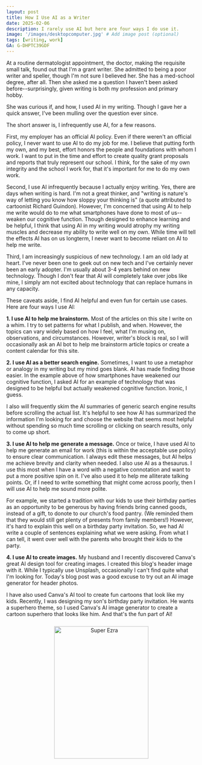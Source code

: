 ```yaml
---
layout: post
title: How I Use AI as a Writer
date: 2025-02-06
description: I rarely use AI but here are four ways I do use it.
image: '/images/desktopcomputer.jpg' # Add image post (optional)
tags: [writing, work]
GA: G-DHPTC39GDF
---
```


At a routine dermatologist appointment, the doctor, making the requisite small talk, found out that I'm a grant writer. She admitted to being a poor writer and speller, though I'm not sure I believed her. She has a med-school degree, after all. Then she asked me a question I haven't been asked before--surprisingly, given writing is both my profession and primary hobby.

She was curious if, and how, I used AI in my writing. Though I gave her a quick answer, I've been mulling over the question ever since. 

The short answer is, I infrequently use AI, for a few reasons. 

First, my employer has an official AI policy. Even if there weren't an official policy, I never want to use AI to do my job for me. I believe that putting forth my own, and my best, effort honors the people and foundations with whom I work. I want to put in the time and effort to create quality grant proposals and reports that truly represent our school. I think, for the sake of my own integrity and the school I work for, that it's important for me to do my own work. 

Second, I use AI infrequently because I actually enjoy writing. Yes, there are days when writing is hard. I'm not a great thinker, and "writing is nature's way of letting you know how sloppy your thinking is" (a quote attributed to cartoonist Richard Guindon). However, I'm concerned that using AI to help me write would do to me what smartphones have done to most of us--weaken our cognitive function. Though designed to enhance learning and be helpful, I think that using AI in my writing would atrophy my writing muscles and decrease my ability to write well on my own. While time will tell the effects AI has on us longterm, I never want to become reliant on AI to help me write.

Third, I am increasingly suspicious of new technology. I am an old lady at heart. I've never been one to geek out on new tech and I've certainly never been an early adopter. I'm usually about 3-4 years behind on new technology. Though I don't fear that AI will completely take over jobs like mine, I simply am not excited about technology that can replace humans in any capacity.

These caveats aside, I find AI helpful and even fun for certain use cases. Here are four ways I use AI:

**1. I use AI to help me brainstorm.** Most of the articles on this site I write on a whim. I try to set patterns for what I publish, and when. However, the topics can vary widely based on how I feel, what I'm musing on, observations, and circumstances.  However, writer's block is real, so I will occasionally ask an AI bot to help me brainstorm article topics or create a content calendar for this site. 

**2. I use AI as a better search engine.** Sometimes, I want to use a metaphor or analogy in my writing but my mind goes blank. AI has made finding those easier. In the example above of how smartphones have weakened our cognitive function, I asked AI for an example of technology that was designed to be helpful but actually weakened cognitive function. Ironic, I guess. 

I also will frequently skim the AI summaries of generic search engine results before scrolling the actual list. It's helpful to see how AI has summarized the information I'm looking for and choose the website that seems most helpful without spending so much time scrolling or clicking on search results, only to come up short.

**3. I use AI to help me generate a message.** Once or twice, I have used AI to help me generate an email for work (this is within the acceptable use policy) to ensure clear communication. I always edit these messages, but AI helps me achieve brevity and clarity when needed. I also use AI as a thesaurus. I use this most when I have a word with a negative connotation and want to put a more positive spin on it. I've also used it to help me alliterate talking points. Or, if I need to write something that might come across poorly, then I will use AI to help me sound more polite. 

For example, we started a tradition with our kids to use their birthday parties as an opportunity to be generous by having friends bring canned goods, instead of a gift, to donote to our church's food pantry. (We reminded them that they would still get plenty of presents from family members!) However, it's hard to explain this well on a birthday party invitation. So, we had AI write a couple of sentences explaining what we were asking. From what I can tell, it went over well with the parents who brought their kids to the party.

**4. I use AI to create images.** My husband and I recently discovered Canva's great AI design tool for creating images. I created this blog's header image with it. While I typically use Unsplash, occasionally I can't find quite what I'm looking for. Today's blog post was a good excuse to try out an AI image generator for header photos. 

I have also used Canva's AI tool to create fun cartoons that look like my kids. Recently, I was designing my son's birthday party invitation. He wants a superhero theme, so I used Canva's AI image generator to create a cartoon superhero that looks like him. And that's the fun part of AI!

<p align="center">
<img src="meredithcook.github.io/images/Super Ezra.png" alt="Super Ezra" style="width:250px;height:350px;padding:10px" align="center"><p>
